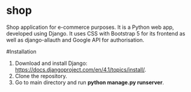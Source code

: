 # shop
Shop application for e-commerce purposes.
It is a Python web app, developed using Django.
It uses CSS with Bootstrap 5 for its frontend as well as django-allauth and Google API for authorisation.

#Installation
1. Download and install Django: https://docs.djangoproject.com/en/4.1/topics/install/.
2. Clone the repository.
3. Go to main directory and run **python manage.py runserver**.
